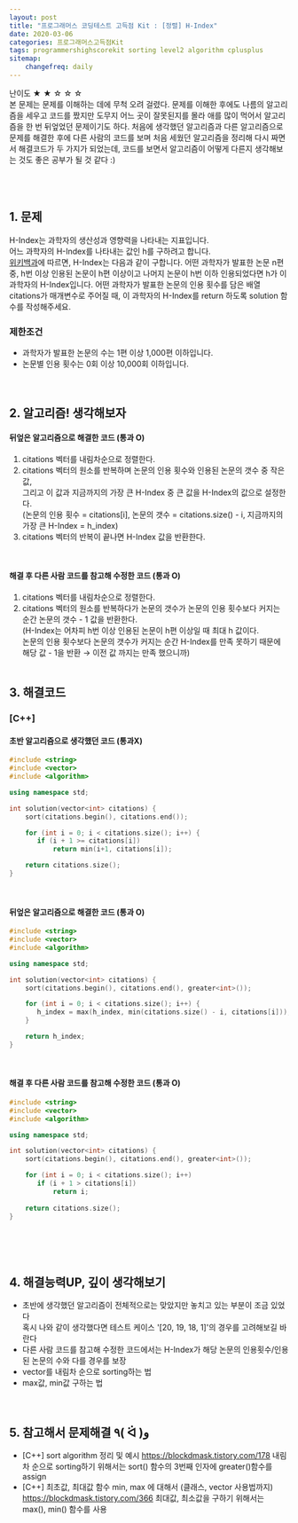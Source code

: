```yaml
---
layout: post
title: "프로그래머스 코딩테스트 고득점 Kit : [정렬] H-Index"
date: 2020-03-06
categories: 프로그래머스고득점Kit
tags: programmershighscorekit sorting level2 algorithm cplusplus
sitemap:
    changefreq: daily
---
```


난이도 ★ ★ ☆ ☆ ☆  
본 문제는 문제를 이해하는 데에 무척 오려 걸렸다. 문제를 이해한 후에도 나름의 알고리즘을 세우고 코드를 짰지만 도무지 어느 곳이 잘못된지를 몰라 애를 많이 먹어서 알고리즘을 한 번 뒤엎었던 문제이기도 하다. 처음에 생각했던 알고리즘과 다른 알고리즘으로 문제를 해결한 후에 다른 사람의 코드를 보며 처음 세웠던 알고리즘을 정리해 다시 짜면서 해결코드가 두 가지가 되었는데, 코드를 보면서 알고리즘이 어떻게 다른지 생각해보는 것도 좋은 공부가 될 것 같다 :)  
<br/>

<br/>

## 1. 문제
H-Index는 과학자의 생산성과 영향력을 나타내는 지표입니다.  
어느 과학자의 H-Index를 나타내는 값인 h를 구하려고 합니다.  
[위키백과](https://en.wikipedia.org/wiki/H-index)에 따르면, H-Index는 다음과 같이 구합니다.
어떤 과학자가 발표한 논문 n편 중, h번 이상 인용된 논문이 h편 이상이고 나머지 논문이 h번 이하 인용되었다면 h가 이 과학자의 H-Index입니다.
어떤 과학자가 발표한 논문의 인용 횟수를 담은 배열 citations가 매개변수로 주어질 때, 이 과학자의 H-Index를 return 하도록 solution 함수를 작성해주세요.

### 제한조건
- 과학자가 발표한 논문의 수는 1편 이상 1,000편 이하입니다.
- 논문별 인용 횟수는 0회 이상 10,000회 이하입니다.
<br/><br/><br/>

## 2. 알고리즘! 생각해보자
#### 뒤엎은 알고리즘으로 해결한 코드 (통과 O)
1. citations 벡터를 내림차순으로 정렬한다.  
2. citations 벡터의 원소를 반복하며 논문의 인용 횟수와 인용된 논문의 갯수 중 작은 값,  
그리고 이 값과 지금까지의 가장 큰 H-Index 중 큰 값을 H-Index의 값으로 설정한다.  
(논문의 인용 횟수 = citations[i], 논문의 갯수 = citations.size() - i, 지금까지의 가장 큰 H-Index = h_index)
3. citations 벡터의 반복이 끝나면 H-Index 값을 반환한다.  
<br/>

#### 해결 후 다른 사람 코드를 참고해 수정한 코드 (통과 O)
1. citations 벡터를 내림차순으로 정렬한다.  
2. citations 벡터의 원소를 반복하다가 논문의 갯수가 논문의 인용 횟수보다 커지는 순간 논문의 갯수 - 1 값을 반환한다.  
(H-Index는 어차피 h번 이상 인용된 논문이 h편 이상일 때 최대 h 값이다.  
논문의 인용 횟수보다 논문의 갯수가 커지는 순간 H-Index를 만족 못하기 때문에 해당 값 - 1을 반환 → 이전 값 까지는 만족 했으니까)
<br/><br/>

## 3. 해결코드
### [C++]
#### 초반 알고리즘으로 생각했던 코드 (통과X)
```c++
#include <string>
#include <vector>
#include <algorithm>

using namespace std;

int solution(vector<int> citations) {
    sort(citations.begin(), citations.end());

    for (int i = 0; i < citations.size(); i++) {
       if (i + 1 >= citations[i])
           return min(i+1, citations[i]);

    return citations.size();
}
```
<br/>

#### 뒤엎은 알고리즘으로 해결한 코드 (통과 O)
```c++
#include <string>
#include <vector>
#include <algorithm>

using namespace std;

int solution(vector<int> citations) {
    sort(citations.begin(), citations.end(), greater<int>());

    for (int i = 0; i < citations.size(); i++) {
       h_index = max(h_index, min(citations.size() - i, citations[i]));
    }

    return h_index;
}
```
<br/>

#### 해결 후 다른 사람 코드를 참고해 수정한 코드 (통과 O)
```c++
#include <string>
#include <vector>
#include <algorithm>

using namespace std;

int solution(vector<int> citations) {
    sort(citations.begin(), citations.end(), greater<int>());

    for (int i = 0; i < citations.size(); i++)
       if (i + 1 > citations[i])
           return i;
    
    return citations.size();
}
```
<br/><br/><br/>

## 4. 해결능력UP, 깊이 생각해보기
- 초반에 생각했던 알고리즘이 전체적으로는 맞았지만 놓치고 있는 부분이 조금 있었다  
혹시 나와 같이 생각했다면 테스트 케이스 '[20, 19, 18, 1]'의 경우를 고려해보길 바란다
- 다른 사람 코드를 참고해 수정한 코드에서는 H-Index가 해당 논문의 인용횟수/인용된 논문의 수와 다를 경우를 보장
- vector를 내림차 순으로 sorting하는 법
- max값, min값 구하는 법
<br/><br/><br/>

## 5. 참고해서 문제해결 ٩( ᐛ )و
- [C++] sort algorithm 정리 및 예시 <https://blockdmask.tistory.com/178>
내림차 순으로 sorting하기 위해서는 sort() 함수의 3번째 인자에 greater<int>()함수를 assign
- [C++] 최초값, 최대값 함수 min, max 에 대해서 (클래스, vector 사용법까지) <https://blockdmask.tistory.com/366>
최대값, 최소값을 구하기 위해서는 max(), min() 함수를 사용
<br/><br/><br/>